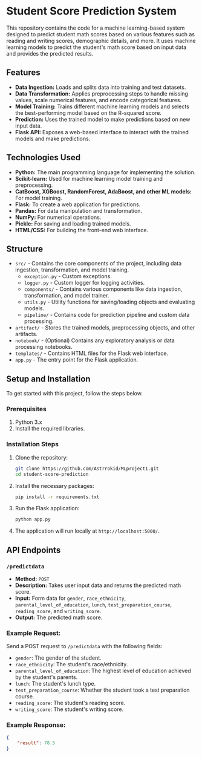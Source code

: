 # Student Score Prediction System

This repository contains the code for a machine learning-based system designed to predict student math scores based on various features such as reading and writing scores, demographic details, and more. It uses machine learning models to predict the student's math score based on input data and provides the predicted results.

## Features

- **Data Ingestion:** Loads and splits data into training and test datasets.
- **Data Transformation:** Applies preprocessing steps to handle missing values, scale numerical features, and encode categorical features.
- **Model Training:** Trains different machine learning models and selects the best-performing model based on the R-squared score.
- **Prediction:** Uses the trained model to make predictions based on new input data.
- **Flask API:** Exposes a web-based interface to interact with the trained models and make predictions.

## Technologies Used

- **Python:** The main programming language for implementing the solution.
- **Scikit-learn:** Used for machine learning model training and preprocessing.
- **CatBoost, XGBoost, RandomForest, AdaBoost, and other ML models:** For model training.
- **Flask:** To create a web application for predictions.
- **Pandas:** For data manipulation and transformation.
- **NumPy:** For numerical operations.
- **Pickle:** For saving and loading trained models.
- **HTML/CSS:** For building the front-end web interface.

## Structure

- `src/` - Contains the core components of the project, including data ingestion, transformation, and model training.
  - `exception.py` - Custom exceptions.
  - `logger.py` - Custom logger for logging activities.
  - `components/` - Contains various components like data ingestion, transformation, and model trainer.
  - `utils.py` - Utility functions for saving/loading objects and evaluating models.
  - `pipeline/` - Contains code for prediction pipeline and custom data processing.
- `artifact/` - Stores the trained models, preprocessing objects, and other artifacts.
- `notebook/` - (Optional) Contains any exploratory analysis or data processing notebooks.
- `templates/` - Contains HTML files for the Flask web interface.
- `app.py` - The entry point for the Flask application.

## Setup and Installation

To get started with this project, follow the steps below.

### Prerequisites

1. Python 3.x
2. Install the required libraries.

### Installation Steps

1. Clone the repository:
    ```bash
    git clone https://github.com/Astrrokid/MLproject1.git
    cd student-score-prediction
    ```

2. Install the necessary packages:
    ```bash
    pip install -r requirements.txt
    ```

3. Run the Flask application:
    ```bash
    python app.py
    ```

4. The application will run locally at `http://localhost:5000/`.

## API Endpoints

### `/predictdata`
- **Method:** `POST`
- **Description:** Takes user input data and returns the predicted math score.
- **Input:** Form data for `gender`, `race_ethnicity`, `parental_level_of_education`, `lunch`, `test_preparation_course`, `reading_score`, and `writing_score`.
- **Output:** The predicted math score.

### Example Request:

Send a POST request to `/predictdata` with the following fields:

- `gender`: The gender of the student.
- `race_ethnicity`: The student's race/ethnicity.
- `parental_level_of_education`: The highest level of education achieved by the student's parents.
- `lunch`: The student's lunch type.
- `test_preparation_course`: Whether the student took a test preparation course.
- `reading_score`: The student's reading score.
- `writing_score`: The student's writing score.

### Example Response:

```json
{
    "result": 78.5
}
